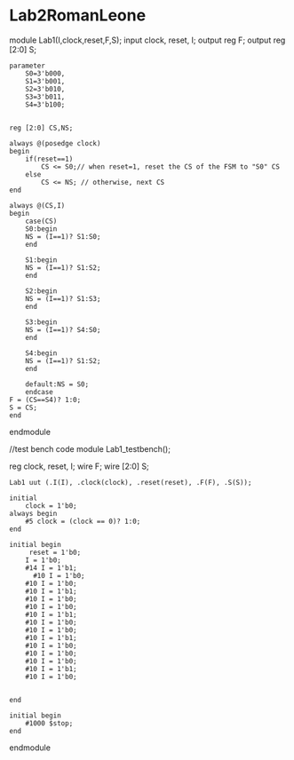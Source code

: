 # Lab2RomanLeone
module Lab1(I,clock,reset,F,S);
  input clock, reset, I;
    output reg F;
    output reg [2:0] S;

    parameter
        S0=3'b000,
        S1=3'b001,
        S2=3'b010,
        S3=3'b011,
        S4=3'b100;


    reg [2:0] CS,NS;

    always @(posedge clock)
    begin
        if(reset==1)
            CS <= S0;// when reset=1, reset the CS of the FSM to "S0" CS
        else
            CS <= NS; // otherwise, next CS
    end

    always @(CS,I)
    begin
        case(CS)
        S0:begin
        NS = (I==1)? S1:S0;
        end

        S1:begin
        NS = (I==1)? S1:S2;
        end

        S2:begin
        NS = (I==1)? S1:S3;
        end

        S3:begin
        NS = (I==1)? S4:S0;
        end

        S4:begin
        NS = (I==1)? S1:S2;
        end

        default:NS = S0;
        endcase
    F = (CS==S4)? 1:0;
    S = CS;
    end


endmodule


//test bench code 
module Lab1_testbench();

reg clock, reset, I;
    wire F;
    wire [2:0] S;

    Lab1 uut (.I(I), .clock(clock), .reset(reset), .F(F), .S(S));

    initial
        clock = 1'b0;
    always begin
        #5 clock = (clock == 0)? 1:0;
    end

    initial begin
         reset = 1'b0;
        I = 1'b0;
        #14 I = 1'b1;
          #10 I = 1'b0;
        #10 I = 1'b0;
        #10 I = 1'b1;
        #10 I = 1'b0;
        #10 I = 1'b0;
        #10 I = 1'b1;
        #10 I = 1'b0;
        #10 I = 1'b0;
        #10 I = 1'b1;
        #10 I = 1'b0;
        #10 I = 1'b0;
        #10 I = 1'b0;
        #10 I = 1'b1;
        #10 I = 1'b0;

          
    end

    initial begin
        #1000 $stop;
    end

endmodule
